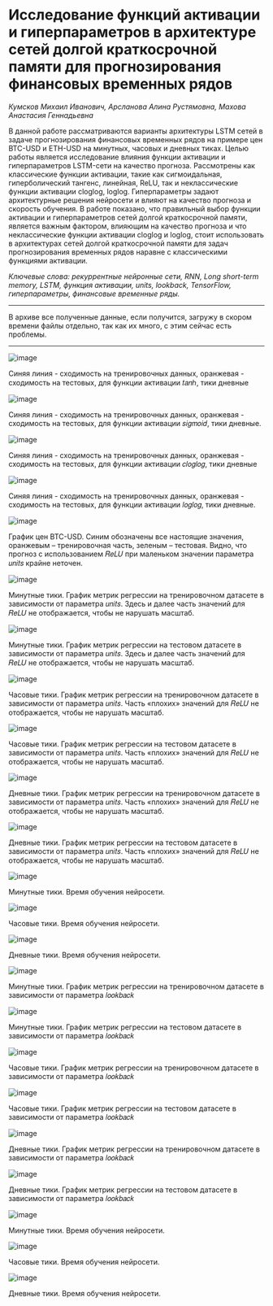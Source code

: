 # Исследование функций активации и гиперпараметров в архитектуре сетей долгой краткосрочной памяти для прогнозирования финансовых временных рядов

_Кумсков Михаил Иванович, Арсланова Алина Рустямовна,  Махова Анастасия Геннадьевна_

В данной работе рассматриваются варианты архитектуры LSTM сетей в задаче прогнозирования финансовых временных рядов на примере цен BTC-USD и ETH-USD на минутных, часовых и дневных тиках. Целью работы является исследование влияния функции активации и гиперпараметров LSTM-сети на качество прогноза. Рассмотрены как классические функции активации, такие как сигмоидальная, гиперболический тангенс, линейная, ReLU, так и неклассические функции активации cloglog, loglog. Гиперпараметры задают архитектурные решения нейросети и влияют на качество прогноза и скорость обучения. 
	В работе показано, что правильный выбор функции активации и гиперпараметров сетей долгой краткосрочной памяти, является важным фактором, влияющим на качество прогноза и что неклассические функции активации cloglog и loglog, стоит использовать в архитектурах сетей долгой краткосрочной памяти для задач прогнозирования временных рядов наравне с классическими функциями активации.
 
_Ключевые слова: рекуррентные нейронные сети, RNN, Long short-term memory, LSTM, функция активации, units, lookback, TensorFlow, гиперпараметры, финансовые временные ряды._

------
В архиве все полученные данные, если получится, загружу в скором времени файлы отдельно, так как их много, с этим сейчас есть проблемы.

-------------


![image](https://github.com/user-attachments/assets/ed8123a5-f10c-4de8-8835-2277292a98b5)

Синяя линия - сходимость на тренировочных данных, оранжевая - сходимость на тестовых, для функции активации 𝑡𝑎𝑛ℎ, тики дневные


![image](https://github.com/user-attachments/assets/9a1e5995-7cd9-4dff-aa32-5d1317377124)

Синяя линия - сходимость на тренировочных данных, оранжевая - сходимость на тестовых, для функции активации 𝑠𝑖𝑔𝑚𝑜𝑖𝑑, тики дневные.


![image](https://github.com/user-attachments/assets/8b8df979-0537-432d-99e1-100a9be86097)

Синяя линия - сходимость на тренировочных данных, оранжевая - сходимость на тестовых, для функции активации 𝑐𝑙𝑜𝑔𝑙𝑜𝑔, тики дневные


![image](https://github.com/user-attachments/assets/6218f7a3-a98c-41af-882a-7080ec8e0a86)

Синяя линия - сходимость на тренировочных данных, оранжевая - сходимость на тестовых, для функции активации 𝑙𝑜𝑔𝑙𝑜𝑔, тики дневные.


![image](https://github.com/user-attachments/assets/e2e0cb44-a714-465d-8d17-defd8ad31a12)

График цен BTC-USD. Синим обозначены все настоящие значения, оранжевым – тренировочная часть, зеленым – тестовая. Видно, что прогноз с использованием 𝑅𝑒𝐿𝑈 при маленьком значении параметра 𝑢𝑛𝑖𝑡𝑠 крайне неточен.


![image](https://github.com/user-attachments/assets/382d8f14-a05d-4426-8328-416c8a23ec90)

Минутные тики. График метрик регрессии на тренировочном датасете в зависимости от параметра 𝑢𝑛𝑖𝑡𝑠. Здесь и далее часть значений для 𝑅𝑒𝐿𝑈 не отображается, чтобы не нарушать масштаб.


![image](https://github.com/user-attachments/assets/02a19b4e-54ee-4355-85ea-c5f654d9f55c)

Минутные тики. График метрик регрессии на тестовом датасете в зависимости от параметра 𝑢𝑛𝑖𝑡𝑠. Здесь и далее часть значений для 𝑅𝑒𝐿𝑈 не отображается, чтобы не нарушать масштаб.


![image](https://github.com/user-attachments/assets/3e7a08f7-8ee9-47d5-a9c3-ab0263e26fce)

Часовые тики. График метрик регрессии на тренировочном датасете в зависимости от параметра 𝑢𝑛𝑖𝑡𝑠. Часть «плохих» значений для 𝑅𝑒𝐿𝑈 не отображается, чтобы не нарушать масштаб.


![image](https://github.com/user-attachments/assets/4b0c35b0-482c-474b-b727-346c470624a8)

Часовые тики. График метрик регрессии на тестовом датасете в зависимости от параметра 𝑢𝑛𝑖𝑡𝑠. Часть «плохих» значений для 𝑅𝑒𝐿𝑈 не отображается, чтобы не нарушать масштаб.


![image](https://github.com/user-attachments/assets/fe4a3fe4-b7d3-4b64-969f-2c1e24b361d2)

Дневные тики. График метрик регрессии на тренировочном датасете в зависимости от параметра 𝑢𝑛𝑖𝑡𝑠. Часть «плохих» значений для 𝑅𝑒𝐿𝑈 не отображается, чтобы не нарушать масштаб.


![image](https://github.com/user-attachments/assets/f5137afa-a8d5-4612-bb5c-03986ce13fb0)

Дневные тики. График метрик регрессии на тестовом датасете в зависимости от параметра 𝑢𝑛𝑖𝑡𝑠. Часть «плохих» значений для 𝑅𝑒𝐿𝑈 не отображается, чтобы не нарушать масштаб.


![image](https://github.com/user-attachments/assets/72ec04f6-87b7-47ff-a071-39616b552a1c)

Минутные тики. Время обучения нейросети.


![image](https://github.com/user-attachments/assets/9b8c916a-6d40-4400-9613-74eceee185c5)

Часовые тики. Время обучения нейросети.


![image](https://github.com/user-attachments/assets/04d7d108-09e5-4670-9262-2391a09c994f)

Дневные тики. Время обучения нейросети.

![image](https://github.com/user-attachments/assets/025d1df4-729c-47a9-b4da-f3059ae1030a)

Минутные тики. График метрик регрессии на тренировочном датасете в зависимости от параметра 𝑙𝑜𝑜𝑘𝑏𝑎𝑐𝑘


![image](https://github.com/user-attachments/assets/a3318cd8-17d1-448f-9cb0-c0f58e05fa82)

Минутные тики. График метрик регрессии на тестовом датасете в зависимости от параметра 𝑙𝑜𝑜𝑘𝑏𝑎𝑐𝑘


![image](https://github.com/user-attachments/assets/1d8d51cc-31c6-44e5-9964-acc5957b3b93)

Часовые тики. График метрик регрессии на тренировочном датасете в зависимости от параметра 𝑙𝑜𝑜𝑘𝑏𝑎𝑐𝑘


![image](https://github.com/user-attachments/assets/54f5f7a0-a8be-4f41-b5a9-03cd0a7c9ad0)

Часовые тики. График метрик регрессии на тестовом датасете в зависимости от параметра 𝑙𝑜𝑜𝑘𝑏𝑎𝑐𝑘


![image](https://github.com/user-attachments/assets/c14ddb80-ccdf-41af-94f4-2313c013e742)

Дневные тики. График метрик регрессии на тренировочном датасете в зависимости от параметра 𝑙𝑜𝑜𝑘𝑏𝑎𝑐𝑘


![image](https://github.com/user-attachments/assets/7d8f9e13-571e-4b01-ab98-b18f4bec2a19)

Дневные тики. График метрик регрессии на тестовом датасете в зависимости от параметра 𝑙𝑜𝑜𝑘𝑏𝑎𝑐𝑘


![image](https://github.com/user-attachments/assets/8dfe6425-9829-46a0-9ad1-3d4db308b028)

Минутные тики. Время обучения нейросети.


![image](https://github.com/user-attachments/assets/2752853d-b73c-4862-9c7d-694261f4c5d7)

Часовые тики. Время обучения нейросети.


![image](https://github.com/user-attachments/assets/1d33fa44-7cdb-4897-9be2-316251977c8f)

Дневные тики. Время обучения нейросети.
